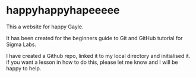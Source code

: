 # happyhappyhapeeeee

This a website for happy Gayle.

It has been created for the beginners guide to Git and GitHub tutorial for Sigma Labs.

I have created a Github repo, linked it to my local directory and initialised it. 
if you want a lesson in how to do this, please let me know and I will be happy to help.



